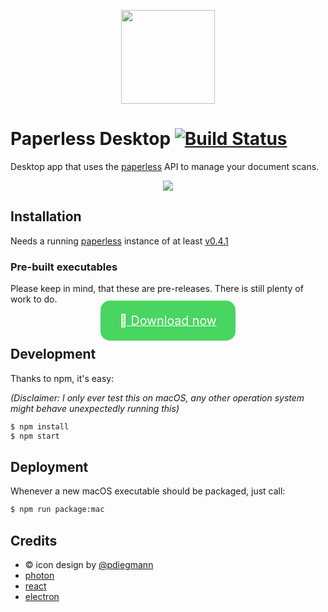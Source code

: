 <p align="center">
	<img src="https://i.imgur.com/F5GNK4X.png" width="150" />
</p>

# Paperless Desktop [![Build Status](https://travis-ci.org/thomasbrueggemann/paperless-desktop.svg?branch=master)](https://travis-ci.org/thomasbrueggemann/paperless-desktop)

Desktop app that uses the [paperless](https://github.com/danielquinn/paperless) API to manage your document scans.

<p align="center">
	<img src="http://i.imgur.com/FrgAptE.png" />
</p>

## Installation

Needs a running [paperless](https://github.com/danielquinn/paperless) instance of at least [v0.4.1](https://github.com/danielquinn/paperless/releases/tag/0.4.1)

### Pre-built executables

Please keep in mind, that these are pre-releases. There is still plenty of work to do.

<center>
	<p>
		<a href="https://github.com/thomasbrueggemann/paperless-desktop/releases/download/v0.0.10/Paperless-macOS-0.0.10-alpha.zip" style="background-color:#48D560; color:white; border: 0px; padding:20px 30px; font-size: 1.4em; border-radius:15px">
			 Download now
		</a>
	</p>
</center>

## Development

Thanks to npm, it's easy:

_(Disclaimer: I only ever test this on macOS, any other operation system might behave unexpectedly running this)_

```bash
$ npm install
$ npm start
```

## Deployment

Whenever a new macOS executable should be packaged, just call:

```bash
$ npm run package:mac
```

## Credits

-   &copy; icon design by [@pdiegmann](https://github.com/pdiegmann)
-   [photon](https://github.com/connors/photon)
-   [react](https://facebook.github.io/react/)
-   [electron](http://electron.atom.io/)
